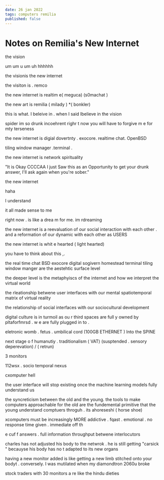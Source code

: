 ```yaml
---
date: 26 jan 2022
tags: computers remilia
published: false
---
```


# Notes on Remilia's New Internet

the vision

um um u um  uh hhhhhh

the visionis the new internet

the visiton is . remco

the new internet is realtim e(  meguca)  (s0machat )

the new art is remilia (  milady ) *( bonkler)

this is what. I beleive in .  when I said Ibelieve in the vision

spider  im so drunk incoehrent righr t now you will have to forgive m e for mty terseness

the new internet is digial dovertnty .  exocore.  realtime chat.  OpenBSD

tiling window manager .terminal  .

the new internet is network spirituality

"It is Okay CCCCAA I just Saw this as an Opportunity to get your drunk answer, I'll ask again when you're sober."

the new internet

haha

I understand

it all made sense  to me

right now . is like a drea m for me. im rdreaming

the new internet is a reevaluation of our social interaction with each other  . and a reformation of our dynamic with each other as USERS

the new internet is whit e hearted ( light hearted)

you have to think about this ,.

the real time chat BSD exocore digital sogivern homestead terminal tiling window manger are the aestehtic surface level

the deeper level is the metaphyiscs of the internet  and how we interpret the virtual world

the rleationship betwene user interfaces with our mental  spatiotemporal matrix of    virtual reality

the relationship of social interfaces with   our sociocultural development

digital culture is in turmoil as ou r  third spaces are full y owned by pltaforfmrsd   . w e are fully plugged in to  . 

eletronic womb  . fetus  . umbilical cord (100GB ETHERNET ) Into the SPINE

next stage o f humanutiy .  traditionalism (   VAT)    (susptended . sensory deperevation) /     ( retrun)

3 monitors

112wsx    . socio temporal nexus

cxomputer hell

the user interface will stop existing once  the machine learning models fully understand us

the syncreticism between the old and the young. the tools to make computers approachable for the old  are the fundemental primitive that the young understand comptuers throguh .  its ahoreseshi  ( horse shoe)

xcomputers must be  increasingly MORE addictive  . fqast . emotional .    no  response time given  .  immediate  off th

e cuf f answers  . full information throughput betwene  interlocutors

charles  has not adjusted his body  to the netwrok . he is still getting "carsick "   becauyse his body has no t adapted to its new organs

having a new monitor added is like getting a new limb stitched onto your bodyt . conversely. I was mutilated when my diamondtron 2060u broke

stock traders with 30 monitors a re  like  the hindu dieties

